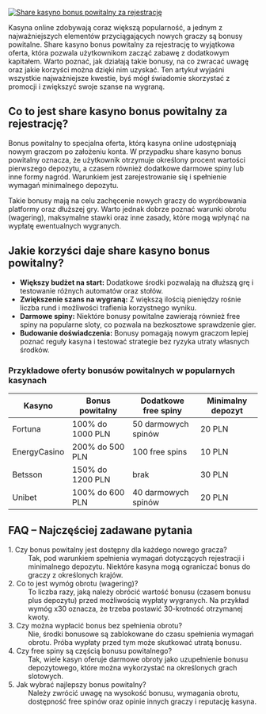 [![Share kasyno bonus powitalny za rejestrację](https://123-caf.pages.dev/gitsignup.png)](https://vrmoo.ru/Bt82HjjY)

<p>Kasyna online zdobywają coraz większą popularność, a jednym z najważniejszych elementów przyciągających nowych graczy są bonusy powitalne. Share kasyno bonus powitalny za rejestrację to wyjątkowa oferta, która pozwala użytkownikom zacząć zabawę z dodatkowym kapitałem. Warto poznać, jak działają takie bonusy, na co zwracać uwagę oraz jakie korzyści można dzięki nim uzyskać. Ten artykuł wyjaśni wszystkie najważniejsze kwestie, byś mógł świadomie skorzystać z promocji i zwiększyć swoje szanse na wygraną.</p>  <h2>Co to jest share kasyno bonus powitalny za rejestrację?</h2> <p>Bonus powitalny to specjalna oferta, którą kasyna online udostępniają nowym graczom po założeniu konta. W przypadku share kasyno bonus powitalny oznacza, że użytkownik otrzymuje określony procent wartości pierwszego depozytu, a czasem również dodatkowe darmowe spiny lub inne formy nagród. Warunkiem jest zarejestrowanie się i spełnienie wymagań minimalnego depozytu.</p> <p>Takie bonusy mają na celu zachęcenie nowych graczy do wypróbowania platformy oraz dłuższej gry. Warto jednak dobrze poznać warunki obrotu (wagering), maksymalne stawki oraz inne zasady, które mogą wpłynąć na wypłatę ewentualnych wygranych.</p>  <h2>Jakie korzyści daje share kasyno bonus powitalny?</h2> <ul>   <li><strong>Większy budżet na start:</strong> Dodatkowe środki pozwalają na dłuższą grę i testowanie różnych automatów oraz stołów.</li>   <li><strong>Zwiększenie szans na wygraną:</strong> Z większą ilością pieniędzy rośnie liczba rund i możliwości trafienia korzystnego wyniku.</li>   <li><strong>Darmowe spiny:</strong> Niektóre bonusy powitalne zawierają również free spiny na popularne sloty, co pozwala na bezkosztowe sprawdzenie gier.</li>   <li><strong>Budowanie doświadczenia:</strong> Bonusy pomagają nowym graczom lepiej poznać reguły kasyna i testować strategie bez ryzyka utraty własnych środków.</li> </ul>  <h3>Przykładowe oferty bonusów powitalnych w popularnych kasynach</h3> <table>   <thead>     <tr>       <th>Kasyno</th>       <th>Bonus powitalny</th>       <th>Dodatkowe free spiny</th>       <th>Minimalny depozyt</th>     </tr>   </thead>   <tbody>     <tr>       <td>Fortuna</td>       <td>100% do 1000 PLN</td>       <td>50 darmowych spinów</td>       <td>20 PLN</td>     </tr>     <tr>       <td>EnergyCasino</td>       <td>200% do 500 PLN</td>       <td>100 free spins</td>       <td>10 PLN</td>     </tr>     <tr>       <td>Betsson</td>       <td>150% do 1200 PLN</td>       <td> brak</td>       <td>30 PLN</td>     </tr>     <tr>       <td>Unibet</td>       <td>100% do 600 PLN</td>       <td>40 darmowych spinów</td>       <td>20 PLN</td>     </tr>   </tbody> </table>  <h2>FAQ – Najczęściej zadawane pytania</h2> <dl>   <dt>1. Czy bonus powitalny jest dostępny dla każdego nowego gracza?</dt>   <dd>Tak, pod warunkiem spełnienia wymagań dotyczących rejestracji i minimalnego depozytu. Niektóre kasyna mogą ograniczać bonus do graczy z określonych krajów.</dd>    <dt>2. Co to jest wymóg obrotu (wagering)?</dt>   <dd>To liczba razy, jaką należy obrócić wartość bonusu (czasem bonusu plus depozytu) przed możliwością wypłaty wygranych. Na przykład wymóg x30 oznacza, że trzeba postawić 30-krotność otrzymanej kwoty.</dd>    <dt>3. Czy można wypłacić bonus bez spełnienia obrotu?</dt>   <dd>Nie, środki bonusowe są zablokowane do czasu spełnienia wymagań obrotu. Próba wypłaty przed tym może skutkować utratą bonusu.</dd>    <dt>4. Czy free spiny są częścią bonusu powitalnego?</dt>   <dd>Tak, wiele kasyn oferuje darmowe obroty jako uzupełnienie bonusu depozytowego, które można wykorzystać na określonych grach slotowych.</dd>    <dt>5. Jak wybrać najlepszy bonus powitalny?</dt>   <dd>Należy zwrócić uwagę na wysokość bonusu, wymagania obrotu, dostępność free spinów oraz opinie innych graczy i reputację kasyna.</dd> </dl>